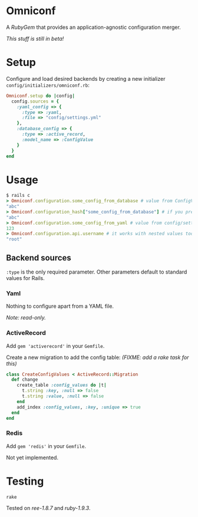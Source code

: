 # Omniconf

A _RubyGem_ that provides an application-agnostic configuration merger.

*This stuff is still in beta!*

# Setup

Configure and load desired backends by creating a new initializer `config/initializers/omniconf.rb`:

```ruby
Omniconf.setup do |config|
  config.sources = {
    :yaml_config => {
      :type => :yaml,
      :file => "config/settings.yml"
    },
    :database_config => {
      :type => :active_record,
      :model_name => :ConfigValue
    }
  }
end
```

# Usage

```ruby
$ rails c
> Omniconf.configuration.some_config_from_database # value from ConfigValue model
"abc"
> Omniconf.configuration_hash["some_config_from_database"] # if you prefer the hash way
"abc"
> Omniconf.configuration.some_config_from_yaml # value from config/settings.yml
123
> Omniconf.configuration.api.username # it works with nested values too
"root"
```

## Backend sources

`:type` is the only required parameter.
Other parameters default to standard values for Rails.

### Yaml

Nothing to configure apart from a YAML file.

_Note: read-only._

### ActiveRecord

Add `gem 'activerecord'` in your `Gemfile`.

Create a new migration to add the config table: _(FIXME: add a rake task for this)_

```ruby
class CreateConfigValues < ActiveRecord::Migration
  def change
    create_table :config_values do |t|
      t.string :key, :null => false
      t.string :value, :null => false
    end
    add_index :config_values, :key, :unique => true
  end
end
```

### Redis

Add `gem 'redis'` in your `Gemfile`.

Not yet implemented.

# Testing

`rake`

Tested on _ree-1.8.7_ and _ruby-1.9.3_.

